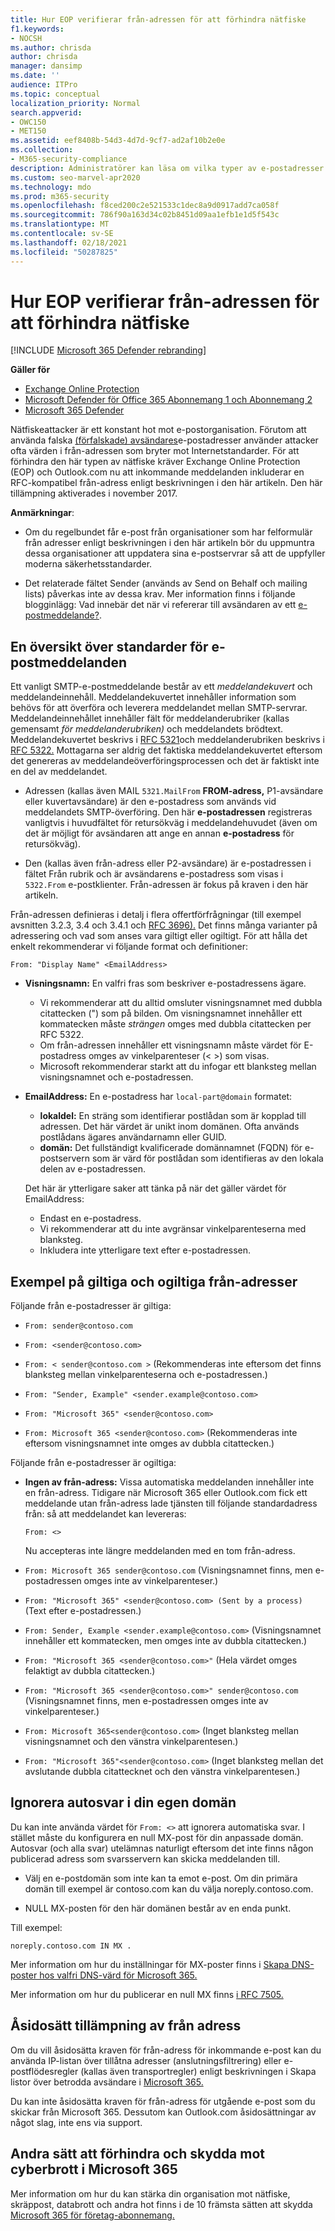 ```yaml
---
title: Hur EOP verifierar från-adressen för att förhindra nätfiske
f1.keywords:
- NOCSH
ms.author: chrisda
author: chrisda
manager: dansimp
ms.date: ''
audience: ITPro
ms.topic: conceptual
localization_priority: Normal
search.appverid:
- OWC150
- MET150
ms.assetid: eef8408b-54d3-4d7d-9cf7-ad2af10b2e0e
ms.collection:
- M365-security-compliance
description: Administratörer kan läsa om vilka typer av e-postadresser som godkänns eller avvisas av Exchange Online Protection (EOP) och e Outlook.com för att förhindra nätfiske.
ms.custom: seo-marvel-apr2020
ms.technology: mdo
ms.prod: m365-security
ms.openlocfilehash: f8ced200c2e521533c1dec8a9d0917add7ca058f
ms.sourcegitcommit: 786f90a163d34c02b8451d09aa1efb1e1d5f543c
ms.translationtype: MT
ms.contentlocale: sv-SE
ms.lasthandoff: 02/18/2021
ms.locfileid: "50287825"
---
```

# <a name="how-eop-validates-the-from-address-to-prevent-phishing"></a>Hur EOP verifierar från-adressen för att förhindra nätfiske

[!INCLUDE [Microsoft 365 Defender rebranding](../includes/microsoft-defender-for-office.md)]

**Gäller för**
- [Exchange Online Protection](exchange-online-protection-overview.md)
- [Microsoft Defender för Office 365 Abonnemang 1 och Abonnemang 2](office-365-atp.md)
- [Microsoft 365 Defender](../mtp/microsoft-threat-protection.md)

Nätfiskeattacker är ett konstant hot mot e-postorganisation. Förutom att använda falska [(förfalskade) avsändares](anti-spoofing-protection.md)e-postadresser använder attacker ofta värden i från-adressen som bryter mot Internetstandarder. För att förhindra den här typen av nätfiske kräver Exchange Online Protection (EOP) och Outlook.com nu att inkommande meddelanden inkluderar en RFC-kompatibel från-adress enligt beskrivningen i den här artikeln. Den här tillämpning aktiverades i november 2017.

**Anmärkningar**:

- Om du regelbundet får e-post från organisationer som har felformulär från adresser enligt beskrivningen i den här artikeln bör du uppmuntra dessa organisationer att uppdatera sina e-postservrar så att de uppfyller moderna säkerhetsstandarder.

- Det relaterade fältet Sender (används av Send on Behalf och mailing lists) påverkas inte av dessa krav. Mer information finns i följande blogginlägg: Vad innebär det när vi refererar till avsändaren av ett [e-postmeddelande?](https://blogs.msdn.microsoft.com/tzink/2017/06/22/what-do-we-mean-when-we-refer-to-the-sender-of-an-email/).

## <a name="an-overview-of-email-message-standards"></a>En översikt över standarder för e-postmeddelanden

Ett vanligt SMTP-e-postmeddelande består av ett *meddelandekuvert* och meddelandeinnehåll. Meddelandekuvertet innehåller information som behövs för att överföra och leverera meddelandet mellan SMTP-servrar. Meddelandeinnehållet innehåller fält för meddelanderubriker (kallas gemensamt *för meddelanderubriken)* och meddelandets brödtext. Meddelandekuvertet beskrivs i [RFC 5321](https://tools.ietf.org/html/rfc5321)och meddelanderubriken beskrivs i [RFC 5322.](https://tools.ietf.org/html/rfc5322) Mottagarna ser aldrig det faktiska meddelandekuvertet eftersom det genereras av meddelandeöverföringsprocessen och det är faktiskt inte en del av meddelandet.

- Adressen (kallas även MAIL `5321.MailFrom` **FROM-adress,** P1-avsändare eller kuvertavsändare) är den e-postadress som används vid meddelandets SMTP-överföring. Den här **e-postadressen** registreras vanligtvis i huvudfältet för retursökväg i meddelandehuvudet (även om det är möjligt för avsändaren att ange en annan **e-postadress** för retursökväg).

- Den (kallas även från-adress eller P2-avsändare) är e-postadressen i fältet Från rubrik och är avsändarens e-postadress som visas i `5322.From` e-postklienter.  Från-adressen är fokus på kraven i den här artikeln.

Från-adressen definieras i detalj i flera offertförfrågningar (till exempel avsnitten 3.2.3, 3.4 och 3.4.1 och [RFC 3696).](https://tools.ietf.org/html/rfc3696) Det finns många varianter på adressering och vad som anses vara giltigt eller ogiltigt. För att hålla det enkelt rekommenderar vi följande format och definitioner:

`From: "Display Name" <EmailAddress>`

- **Visningsnamn:** En valfri fras som beskriver e-postadressens ägare.

  - Vi rekommenderar att du alltid omsluter visningsnamnet med dubbla citattecken (") som på bilden. Om visningsnamnet innehåller ett kommatecken måste _strängen_ omges med dubbla citattecken per RFC 5322.
  - Om från-adressen innehåller ett visningsnamn måste värdet för E-postadress omges av vinkelparenteser (< >) som visas.
  - Microsoft rekommenderar starkt att du infogar ett blanksteg mellan visningsnamnet och e-postadressen.

- **EmailAddress:** En e-postadress har `local-part@domain` formatet:

  - **lokaldel:** En sträng som identifierar postlådan som är kopplad till adressen. Det här värdet är unikt inom domänen. Ofta används postlådans ägares användarnamn eller GUID.
  - **domän:** Det fullständigt kvalificerade domännamnet (FQDN) för e-postservern som är värd för postlådan som identifieras av den lokala delen av e-postadressen.

  Det här är ytterligare saker att tänka på när det gäller värdet för EmailAddress:

  - Endast en e-postadress.
  - Vi rekommenderar att du inte avgränsar vinkelparenteserna med blanksteg.
  - Inkludera inte ytterligare text efter e-postadressen.

## <a name="examples-of-valid-and-invalid-from-addresses"></a>Exempel på giltiga och ogiltiga från-adresser

Följande från e-postadresser är giltiga:

- `From: sender@contoso.com`

- `From: <sender@contoso.com>`

- `From: < sender@contoso.com >` (Rekommenderas inte eftersom det finns blanksteg mellan vinkelparenteserna och e-postadressen.)

- `From: "Sender, Example" <sender.example@contoso.com>`

- `From: "Microsoft 365" <sender@contoso.com>`

- `From: Microsoft 365 <sender@contoso.com>` (Rekommenderas inte eftersom visningsnamnet inte omges av dubbla citattecken.)

Följande från e-postadresser är ogiltiga:

- **Ingen av från-adress:** Vissa automatiska meddelanden innehåller inte en från-adress. Tidigare när Microsoft 365 eller Outlook.com fick ett meddelande utan från-adress lade tjänsten till följande standardadress från: så att meddelandet kan levereras:

  `From: <>`

  Nu accepteras inte längre meddelanden med en tom från-adress.

- `From: Microsoft 365 sender@contoso.com` (Visningsnamnet finns, men e-postadressen omges inte av vinkelparenteser.)

- `From: "Microsoft 365" <sender@contoso.com> (Sent by a process)` (Text efter e-postadressen.)

- `From: Sender, Example <sender.example@contoso.com>` (Visningsnamnet innehåller ett kommatecken, men omges inte av dubbla citattecken.)

- `From: "Microsoft 365 <sender@contoso.com>"` (Hela värdet omges felaktigt av dubbla citattecken.)

- `From: "Microsoft 365 <sender@contoso.com>" sender@contoso.com` (Visningsnamnet finns, men e-postadressen omges inte av vinkelparenteser.)

- `From: Microsoft 365<sender@contoso.com>` (Inget blanksteg mellan visningsnamnet och den vänstra vinkelparentesen.)

- `From: "Microsoft 365"<sender@contoso.com>` (Inget blanksteg mellan det avslutande dubbla citattecknet och den vänstra vinkelparentesen.)

## <a name="suppress-auto-replies-to-your-custom-domain"></a>Ignorera autosvar i din egen domän

Du kan inte använda värdet för `From: <>` att ignorera automatiska svar. I stället måste du konfigurera en null MX-post för din anpassade domän. Autosvar (och alla svar) utelämnas naturligt eftersom det inte finns någon publicerad adress som svarsservern kan skicka meddelanden till.

- Välj en e-postdomän som inte kan ta emot e-post. Om din primära domän till exempel är contoso.com kan du välja noreply.contoso.com.

- NULL MX-posten för den här domänen består av en enda punkt.

Till exempel:

```text
noreply.contoso.com IN MX .
```

Mer information om hur du inställningar för MX-poster finns i [Skapa DNS-poster hos valfri DNS-värd för Microsoft 365.](../../admin/get-help-with-domains/create-dns-records-at-any-dns-hosting-provider.md)

Mer information om hur du publicerar en null MX finns [i RFC 7505.](https://tools.ietf.org/html/rfc7505)

## <a name="override-from-address-enforcement"></a>Åsidosätt tillämpning av från adress

Om du vill åsidosätta kraven för från-adress för inkommande e-post kan du använda IP-listan över tillåtna adresser (anslutningsfiltrering) eller e-postflödesregler (kallas även transportregler) enligt beskrivningen i Skapa listor över betrodda avsändare i [Microsoft 365.](create-safe-sender-lists-in-office-365.md)

Du kan inte åsidosätta kraven för från-adress för utgående e-post som du skickar från Microsoft 365. Dessutom kan Outlook.com åsidosättningar av något slag, inte ens via support.

## <a name="other-ways-to-prevent-and-protect-against-cybercrimes-in-microsoft-365"></a>Andra sätt att förhindra och skydda mot cyberbrott i Microsoft 365

Mer information om hur du kan stärka din organisation mot nätfiske, skräppost, databrott och andra hot finns i de 10 främsta sätten att skydda [Microsoft 365 för företag-abonnemang.](../../admin/security-and-compliance/secure-your-business-data.md)
